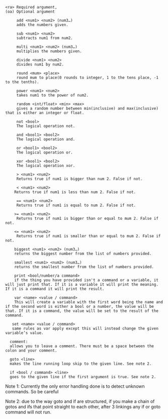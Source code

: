     <ra> Required argument,
    (oa) Optional argument
    
         add <num1> <num2> (num3…)
         adds the numbers given.

         sub <num1> <num2>
         subtracts num1 from num2.
         
         multi <num1> <num2> (num3…)
         multiplies the numbers given.

         divide <num1> <num2>
         divides num1 by num2.

         round <mum> <place>
         round mum to place(0 rounds to integer, 1 to the tens place, -1 to the tenths).

         power <num1> <num2>
         takes num1 to the power of num2.

         random <int/float> <min> <max>
         gives a random number between min(inclusive) and max(inclusive) that is either an integer or float.

         not <bool>
         The logical operation not.

         and <bool1> <bool2>
         The logical operation and.

         or <bool1> <bool2>
         The logical operation or.

         xor <bool1> <bool2>
         The logical operation xor.

         > <num1> <num2>
         Returns true if num1 is bigger than num 2. False if not.

         < <num1> <num2>
        Returns true if num1 is less than num 2. False if not.

         == <num1> <num2>
         Returns true if num1 is equal to num 2. False if not.

        >= <num1> <num2>
         Returns true if num1 is bigger than or equal to mum 2. False if not.

        <= <num1> <num2>
         Returns true if num1 is smaller than or equal to mum 2. False if not.

        biggest <num1> <num2> (num3…)
        returns the biggest number from the list of numbers provided.

        smallest <num1> <num2> (num3…)
        returns the smallest number from the list of numbers provided.

        print <bool/number/a command>
        if the thing you have provided isn't a command or a variable, it will just print that. If it is a variable it will print the meaning. If it is a command it will print the result.

        var <name> <value / command>
        This will create a variable with the first word being the name and if the second word is either a bool or a number, the value will be that. If it is a command, the value will be set to the result of the command.

       set <name> <value / command>
       same rules as var apply except this will instead change the given variable’s value.

      comment:
      allows you to leave a comment. There must be a space between the colon and your comment.

      goto <line>
      makes the line running loop skip to the given line. See note 2.

      if <bool / command> <line>
      goes to the given line if the first argument is true. See note 2.




Note 1: Currently the only error handling done is to detect unknown commands. So be careful 

Note 2: due to the way goto and if are structured, if you make a chain of gotos and ifs that point straight to each other, after 3 linkings any if or goto command will not run.
